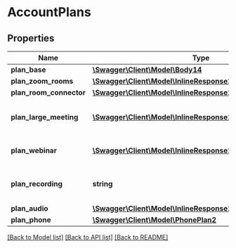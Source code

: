# AccountPlans

## Properties
Name | Type | Description | Notes
------------ | ------------- | ------------- | -------------
**plan_base** | [**\Swagger\Client\Model\Body14**](Body14.md) |  | 
**plan_zoom_rooms** | [**\Swagger\Client\Model\InlineResponse2016PlanZoomRooms**](InlineResponse2016PlanZoomRooms.md) |  | [optional] 
**plan_room_connector** | [**\Swagger\Client\Model\InlineResponse2016PlanZoomRooms**](InlineResponse2016PlanZoomRooms.md) |  | [optional] 
**plan_large_meeting** | [**\Swagger\Client\Model\InlineResponse2016PlanZoomRooms[]**](InlineResponse2016PlanZoomRooms.md) | Additional large meeting Plans. | [optional] 
**plan_webinar** | [**\Swagger\Client\Model\InlineResponse2016PlanZoomRooms[]**](InlineResponse2016PlanZoomRooms.md) | Additional webinar plans. | [optional] 
**plan_recording** | **string** | Additional cloud recording plan. | [optional] 
**plan_audio** | [**\Swagger\Client\Model\InlineResponse2016PlanAudio**](InlineResponse2016PlanAudio.md) |  | [optional] 
**plan_phone** | [**\Swagger\Client\Model\PhonePlan2**](PhonePlan2.md) |  | [optional] 

[[Back to Model list]](../README.md#documentation-for-models) [[Back to API list]](../README.md#documentation-for-api-endpoints) [[Back to README]](../README.md)


